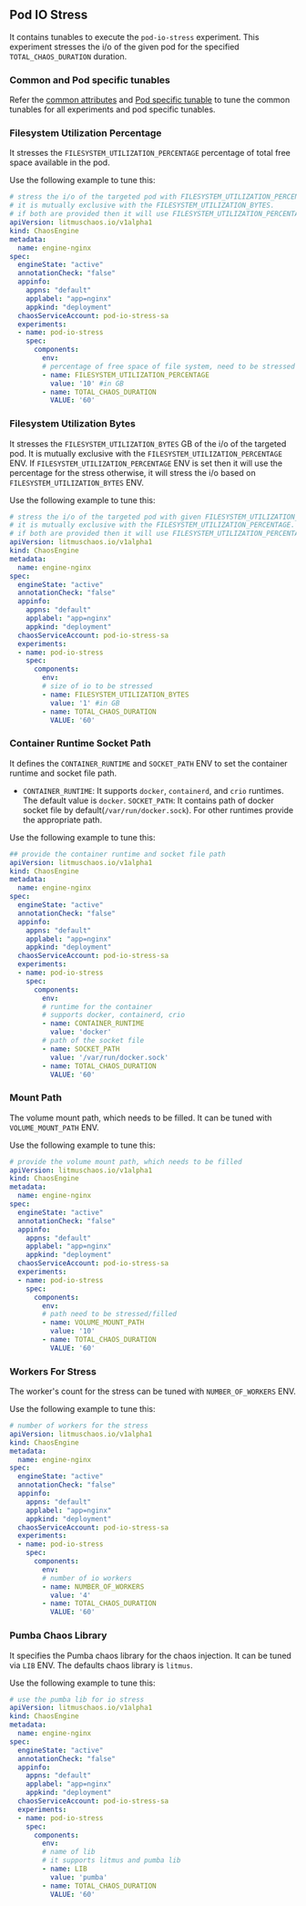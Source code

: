 ## Pod IO Stress

It contains tunables to execute the `pod-io-stress` experiment. This experiment stresses the i/o of the given pod for the specified `TOTAL_CHAOS_DURATION` duration.

### Common and Pod specific tunables

Refer the [common attributes](../common/common.md) and [Pod specific tunable](common.md) to tune the common tunables for all experiments and pod specific tunables. 

### Filesystem Utilization Percentage

It stresses the `FILESYSTEM_UTILIZATION_PERCENTAGE` percentage of total free space available in the pod. 

Use the following example to tune this:

[embedmd]:# (https://raw.githubusercontent.com/ispeakc0de/litmus/experiments-by-example/docs/experiments/categories/pods/pod-io-stress/filesystem-utilization-percentage.yaml yaml)
```yaml
# stress the i/o of the targeted pod with FILESYSTEM_UTILIZATION_PERCENTAGE of total free space 
# it is mutually exclusive with the FILESYSTEM_UTILIZATION_BYTES.
# if both are provided then it will use FILESYSTEM_UTILIZATION_PERCENTAGE for stress
apiVersion: litmuschaos.io/v1alpha1
kind: ChaosEngine
metadata:
  name: engine-nginx
spec:
  engineState: "active"
  annotationCheck: "false"
  appinfo:
    appns: "default"
    applabel: "app=nginx"
    appkind: "deployment"
  chaosServiceAccount: pod-io-stress-sa
  experiments:
  - name: pod-io-stress
    spec:
      components:
        env:
        # percentage of free space of file system, need to be stressed
        - name: FILESYSTEM_UTILIZATION_PERCENTAGE
          value: '10' #in GB
        - name: TOTAL_CHAOS_DURATION
          VALUE: '60'
```

### Filesystem Utilization Bytes

It stresses the `FILESYSTEM_UTILIZATION_BYTES` GB of the i/o of the targeted pod. 
It is mutually exclusive with the `FILESYSTEM_UTILIZATION_PERCENTAGE` ENV. If `FILESYSTEM_UTILIZATION_PERCENTAGE` ENV is set then it will use the percentage for the stress otherwise, it will stress the i/o based on `FILESYSTEM_UTILIZATION_BYTES` ENV.

Use the following example to tune this:

[embedmd]:# (https://raw.githubusercontent.com/ispeakc0de/litmus/experiments-by-example/docs/experiments/categories/pods/pod-io-stress/filesystem-utilization-bytes.yaml yaml)
```yaml
# stress the i/o of the targeted pod with given FILESYSTEM_UTILIZATION_BYTES
# it is mutually exclusive with the FILESYSTEM_UTILIZATION_PERCENTAGE.
# if both are provided then it will use FILESYSTEM_UTILIZATION_PERCENTAGE for stress
apiVersion: litmuschaos.io/v1alpha1
kind: ChaosEngine
metadata:
  name: engine-nginx
spec:
  engineState: "active"
  annotationCheck: "false"
  appinfo:
    appns: "default"
    applabel: "app=nginx"
    appkind: "deployment"
  chaosServiceAccount: pod-io-stress-sa
  experiments:
  - name: pod-io-stress
    spec:
      components:
        env:
        # size of io to be stressed
        - name: FILESYSTEM_UTILIZATION_BYTES
          value: '1' #in GB
        - name: TOTAL_CHAOS_DURATION
          VALUE: '60'
```

### Container Runtime Socket Path

It defines the `CONTAINER_RUNTIME` and `SOCKET_PATH` ENV to set the container runtime and socket file path.
- `CONTAINER_RUNTIME`: It supports `docker`, `containerd`, and `crio` runtimes. The default value is `docker`.
`SOCKET_PATH`: It contains path of docker socket file by default(`/var/run/docker.sock`). For other runtimes provide the appropriate path.

Use the following example to tune this:

[embedmd]:# (https://raw.githubusercontent.com/ispeakc0de/litmus/experiments-by-example/docs/experiments/categories/pods/pod-io-stress/container-runtime-and-socket-path.yaml yaml)
```yaml
## provide the container runtime and socket file path
apiVersion: litmuschaos.io/v1alpha1
kind: ChaosEngine
metadata:
  name: engine-nginx
spec:
  engineState: "active"
  annotationCheck: "false"
  appinfo:
    appns: "default"
    applabel: "app=nginx"
    appkind: "deployment"
  chaosServiceAccount: pod-io-stress-sa
  experiments:
  - name: pod-io-stress
    spec:
      components:
        env:
        # runtime for the container
        # supports docker, containerd, crio
        - name: CONTAINER_RUNTIME
          value: 'docker'
        # path of the socket file
        - name: SOCKET_PATH
          value: '/var/run/docker.sock'
        - name: TOTAL_CHAOS_DURATION
          VALUE: '60'
```

### Mount Path

The volume mount path, which needs to be filled. It can be tuned with `VOLUME_MOUNT_PATH` ENV. 

Use the following example to tune this:

[embedmd]:# (https://raw.githubusercontent.com/ispeakc0de/litmus/experiments-by-example/docs/experiments/categories/pods/pod-io-stress/mount-path.yaml yaml)
```yaml
# provide the volume mount path, which needs to be filled
apiVersion: litmuschaos.io/v1alpha1
kind: ChaosEngine
metadata:
  name: engine-nginx
spec:
  engineState: "active"
  annotationCheck: "false"
  appinfo:
    appns: "default"
    applabel: "app=nginx"
    appkind: "deployment"
  chaosServiceAccount: pod-io-stress-sa
  experiments:
  - name: pod-io-stress
    spec:
      components:
        env:
        # path need to be stressed/filled
        - name: VOLUME_MOUNT_PATH
          value: '10'
        - name: TOTAL_CHAOS_DURATION
          VALUE: '60'
```

### Workers For Stress

The worker's count for the stress can be tuned with `NUMBER_OF_WORKERS` ENV. 

Use the following example to tune this:

[embedmd]:# (https://raw.githubusercontent.com/ispeakc0de/litmus/experiments-by-example/docs/experiments/categories/pods/pod-io-stress/workers.yaml yaml)
```yaml
# number of workers for the stress
apiVersion: litmuschaos.io/v1alpha1
kind: ChaosEngine
metadata:
  name: engine-nginx
spec:
  engineState: "active"
  annotationCheck: "false"
  appinfo:
    appns: "default"
    applabel: "app=nginx"
    appkind: "deployment"
  chaosServiceAccount: pod-io-stress-sa
  experiments:
  - name: pod-io-stress
    spec:
      components:
        env:
        # number of io workers 
        - name: NUMBER_OF_WORKERS
          value: '4'
        - name: TOTAL_CHAOS_DURATION
          VALUE: '60'
```

### Pumba Chaos Library

It specifies the Pumba chaos library for the chaos injection. It can be tuned via `LIB` ENV. The defaults chaos library is `litmus`.

Use the following example to tune this:

[embedmd]:# (https://raw.githubusercontent.com/ispeakc0de/litmus/experiments-by-example/docs/experiments/categories/pods/pod-io-stress/pumba.yaml yaml)
```yaml
# use the pumba lib for io stress
apiVersion: litmuschaos.io/v1alpha1
kind: ChaosEngine
metadata:
  name: engine-nginx
spec:
  engineState: "active"
  annotationCheck: "false"
  appinfo:
    appns: "default"
    applabel: "app=nginx"
    appkind: "deployment"
  chaosServiceAccount: pod-io-stress-sa
  experiments:
  - name: pod-io-stress
    spec:
      components:
        env:
        # name of lib
        # it supports litmus and pumba lib
        - name: LIB
          value: 'pumba'
        - name: TOTAL_CHAOS_DURATION
          VALUE: '60'
```
